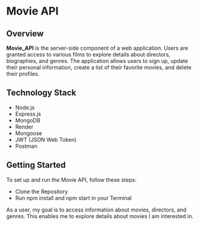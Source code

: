 # Movie API

## Overview

**Movie_API** is the server-side component of a web application. Users are granted access to various films to explore details about directors, biographies, and genres. The application allows users to sign up, update their personal information, create a list of their favorite movies, and delete their profiles.

## Technology Stack

- Node.js
- Express.js
- MongoDB
- Render
- Mongoose
- JWT (JSON Web Token)
- Postman

## Getting Started

To set up and run the Movie API, follow these steps:

- Clone the Repository
- Run npm install and npm start in your Terminal

As a user, my goal is to access information about movies, directors, and genres. This enables me to explore details about movies I am interested in.

